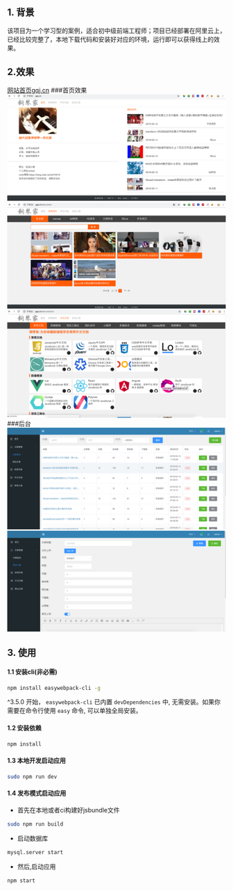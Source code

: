 ## 1. 背景
该项目为一个学习型的案例，适合初中级前端工程师；项目已经部署在阿里云上，已经比较完整了，本地下载代码和安装好对应的环境，运行即可以获得线上的效果。
## 2.效果
[网站首页gqj.cn](http://gqj.cn)
###首页效果
![](/gitImages/index.png)
![](/gitImages/index1.png)
![](/gitImages/index2.png)
###后台
![](/gitImages/admin.png)
![](/gitImages/admin1.png)
## 3. 使用

#### 1.1 安装cli(非必需)

```bash
npm install easywebpack-cli -g
```

^3.5.0 开始， `easywebpack-cli` 已内置 `devDependencies` 中, 无需安装。如果你需要在命令行使用 `easy` 命令, 可以单独全局安装。

#### 1.2 安装依赖

```bash
npm install
```


#### 1.3 本地开发启动应用

```bash
sudo npm run dev
```

#### 1.4 发布模式启动应用

- 首先在本地或者ci构建好jsbundle文件

```bash
sudo npm run build 
```
- 启动数据库

```bash
mysql.server start
```

- 然后,启动应用

```bash
npm start 
```

